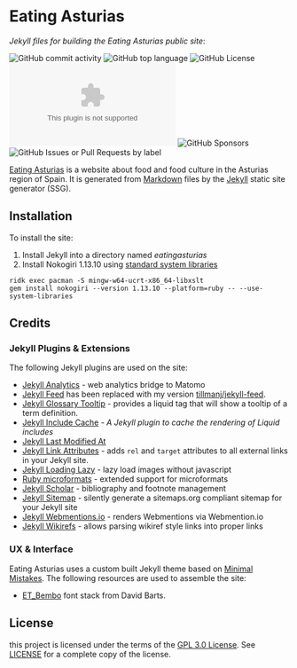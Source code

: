 # Eating Asturias
*Jekyll files for building the Eating Asturias public site*:

![GitHub commit activity](https://img.shields.io/github/commit-activity/m/tillmanj/eatingasturias?authorFilter=tillmanj) ![GitHub top language](https://img.shields.io/github/languages/top/tillmanj/eatingasturias) ![GitHub License](https://img.shields.io/github/license/tillmanj/eatingasturias) ![Mozilla HTTP Observatory Grade](https://img.shields.io/mozilla-observatory/grade/eatingasturias.com) ![GitHub Sponsors](https://img.shields.io/github/sponsors/tillmanj) ![GitHub Issues or Pull Requests by label](https://img.shields.io/github/issues/tillmanj/eatingasturias/bug)

[Eating Asturias](https://eatingasturias.com) is a website about food and food culture in the Asturias region of Spain. It is generated from [Markdown](https://daringfireball.net/projects/markdown/) files by the [Jekyll](https://jekyllrb.com/) static site generator (SSG).
## Installation
To install the site:
1. Install Jekyll into a directory named *eatingasturias*
2. Install Nokogiri 1.13.10 using [standard system libraries](https://nokogiri.org/tutorials/installing_nokogiri.html#installing-using-standard-system-libraries)
```
ridk exec pacman -S mingw-w64-ucrt-x86_64-libxslt
gem install nokogiri --version 1.13.10 --platform=ruby -- --use-system-libraries
```
## Credits
### Jekyll Plugins & Extensions
The following Jekyll plugins are used on the site:
- [Jekyll Analytics](https://github.com/hendrikschneider/jekyll-analytics) - web analytics bridge to Matomo
- [Jekyll Feed](https://github.com/jekyll/jekyll-feed) has been replaced with my version [tillmanj/jekyll-feed](https://github.com/tillmanj/jekyll-feed).
- [Jekyll Glossary Tooltip](https://github.com/erikw/jekyll-glossary_tooltip) - provides a liquid tag that will show a tooltip of a term definition.
- [Jekyll Include Cache](https://github.com/benbalter/jekyll-include-cache) - _A Jekyll plugin to cache the rendering of Liquid includes_
- [Jekyll Last Modified At](https://github.com/gjtorikian/jekyll-last-modified-at)
- [Jekyll Link Attributes](https://github.com/twinsunllc/jekyll-link-attributes) - adds `rel` and `target` attributes to all external links in your Jekyll site.
- [Jekyll Loading Lazy](https://github.com/gildesmarais/jekyll-loading-lazy) - lazy load images without javascript
- [Ruby microformats](https://github.com/microformats/microformats-ruby) - extended support for microformats
- [Jekyll Scholar](https://github.com/inukshuk/jekyll-scholar) - bibliography and footnote management
- [Jekyll Sitemap](https://github.com/jekyll/jekyll-sitemap) - silently generate a sitemaps.org compliant sitemap for your Jekyll site
- [Jekyll Webmentions.io](https://github.com/aarongustafson/jekyll-webmention_io) - renders Webmentions via Webmention.io
- [Jekyll Wikirefs](https://github.com/wikibonsai/jekyll-wikirefs) - allows parsing wikiref style links into proper links

### UX & Interface
Eating Asturias uses a custom built Jekyll theme based on [Minimal Mistakes](https://mmistakes.github.io).
The following resources are used to assemble the site:
- [ET_Bembo](https://github.com/DavidBarts/ET_Bembo) font stack from David Barts.
## License
this project is licensed under the terms of the [GPL 3.0 License](https://www.gnu.org/licenses/gpl-3.0.en.html). See [LICENSE](https://github.com/tillmanj/eatingasturias/blob/main/LICENSE) for a complete copy of the license.